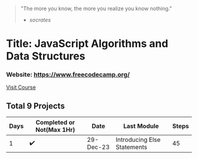 > "The more you know, the more you realize you know nothing."
> - *socrates*

# Title: JavaScript Algorithms and Data Structures
### Website: https://www.freecodecamp.org/

[Visit Course](https://www.freecodecamp.org/learn/)

## Total 9 Projects

| Days | Completed or Not(Max 1Hr) | Date | Last Module | Steps |
| -----| ---------| ---------| -------| -----|
| 1 | ✔️ | 29-Dec-23| Introducing Else Statements | 45 |